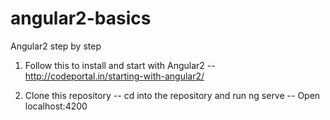 # angular2-basics
Angular2 step by step


1. Follow this to install and start with Angular2
-- http://codeportal.in/starting-with-angular2/

2. Clone this repository
-- cd into the repository and run ng serve
-- Open localhost:4200
